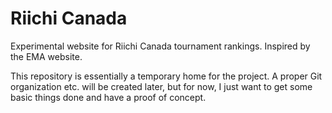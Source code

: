 # Riichi Canada
Experimental website for Riichi Canada tournament rankings. Inspired by the EMA website.

This repository is essentially a temporary home for the project. A proper Git organization etc. will be created later,
but for now, I just want to get some basic things done and have a proof of concept.
